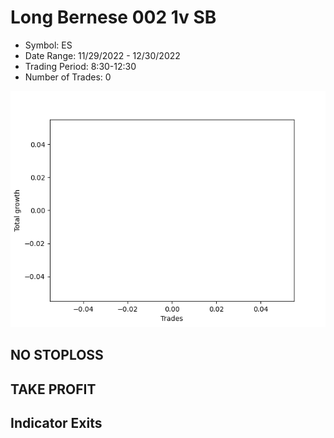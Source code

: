 # Long Bernese 002 1v  SB 
- Symbol: ES
- Date Range: 11/29/2022 - 12/30/2022
- Trading Period: 8:30-12:30
- Number of Trades: 0

![Plot](LongBernese0021vSBES.png)
## NO STOPLOSS














## TAKE PROFIT











## Indicator Exits

